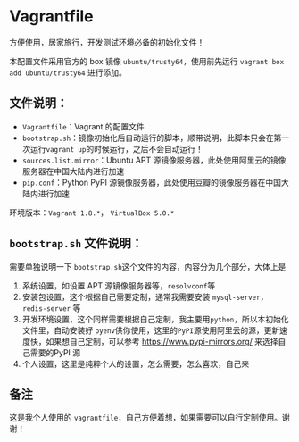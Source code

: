 # Vagrantfile

方便使用，居家旅行，开发测试环境必备的初始化文件！

本配置文件采用官方的 box 镜像 `ubuntu/trusty64`，使用前先运行 `vagrant box add ubuntu/trusty64` 进行添加。

## 文件说明：

* `Vagrantfile`：Vagrant 的配置文件
* `bootstrap.sh`：镜像初始化后自动运行的脚本，顺带说明，此脚本只会在第一次运行`vagrant up`的时候运行，之后不会自动运行！
* `sources.list.mirror`：Ubuntu APT 源镜像服务器，此处使用阿里云的镜像服务器在中国大陆内进行加速
* `pip.conf`：Python PyPI 源镜像服务器，此处使用豆瓣的镜像服务器在中国大陆内进行加速

环境版本：`Vagrant 1.8.*`， `VirtualBox 5.0.*`

## `bootstrap.sh` 文件说明：

需要单独说明一下 `bootstrap.sh`这个文件的内容，内容分为几个部分，大体上是
1. 系统设置，如设置 APT 源镜像服务器等，`resolvconf`等
2. 安装包设置，这个根据自己需要定制，通常我需要安装 `mysql-server`，`redis-server` 等
3. 开发环境设置，这个同样需要根据自己定制，我主要用`python`，所以本初始化文件里，自动安装好 `pyenv`供你使用，这里的`PyPI`源使用阿里云的源，更新速度快，如果想自己定制，可以参考 https://www.pypi-mirrors.org/ 来选择自己需要的PyPI 源
4. 个人设置，这里是纯粹个人的设置，怎么需要，怎么喜欢，自己来

## 备注

这是我个人使用的 `vagrantfile`，自己方便着想，如果需要可以自行定制使用。谢谢！
